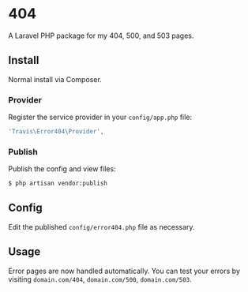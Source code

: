 # 404

A Laravel PHP package for my 404, 500, and 503 pages.

## Install

Normal install via Composer.

### Provider

Register the service provider in your ``config/app.php`` file:

```php
'Travis\Error404\Provider',
```

### Publish

Publish the config and view files:

```bash
$ php artisan vendor:publish
```

## Config

Edit the published ``config/error404.php`` file as necessary.

## Usage

Error pages are now handled automatically.  You can test your errors by visiting ``domain.com/404``, ``domain.com/500``, ``domain.com/503``.